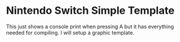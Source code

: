 # Nintendo Switch Simple Template

This just shows a console print when pressing A but it has everything needed for compiling.
I will setup a graphic template. 

